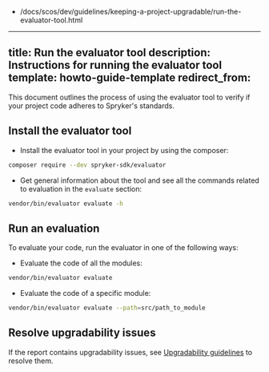   - /docs/scos/dev/guidelines/keeping-a-project-upgradable/run-the-evaluator-tool.html
---
title: Run the evaluator tool
description: Instructions for running the evaluator tool
template: howto-guide-template
redirect_from:
---

This document outlines the process of using the evaluator tool to verify if your project code adheres to Spryker's standards.

## Install the evaluator tool

* Install the evaluator tool in your project by using the composer:
```bash
composer require --dev spryker-sdk/evaluator
```

* Get general information about the tool and see all the commands related to evaluation in the `evaluate` section:

```bash
vendor/bin/evaluator evaluate -h
```

## Run an evaluation

To evaluate your code, run the evaluator in one of the following ways:

* Evaluate the code of all the modules:

```bash
vendor/bin/evaluator evaluate
```

* Evaluate the code of a specific module:

```bash
vendor/bin/evaluator evaluate --path=src/path_to_module
```

## Resolve upgradability issues

If the report contains upgradability issues, see [Upgradability guidelines](/docs/scos/dev/guidelines/keeping-a-project-upgradable/upgradability-guidelines/upgradability-guidelines.html) to resolve them.
